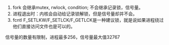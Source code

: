 
1. fork 会继承mutex, rwlock, condition; 不会继承记录锁，信号量。
2. 进程退出时：内核会自动给记录锁解锁，但是信号量却并不会。
3. fcntl F_SETLKW/F_SETLCK/F_GETLCK是一种建议锁，就是说如果进程绕过他们直接访问文件也是可以的。


信号量的数量有限制，进程最多256，信号量最大值32767

